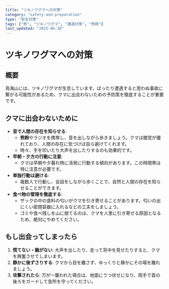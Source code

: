 ```yaml
---
title: "ツキノワグマへの対策"
category: "safety-and-preparation"
type: "安全対策"
tags: ["熊", "ツキノワグマ", "遭遇対策", "熊鈴"]
last_updated: "2025-06-30"
---
```


# ツキノワグマへの対策

## 概要
鳥海山には、ツキノワグマが生息しています。ばったり遭遇すると思わぬ事故に繋がる可能性があるため、クマに出会わないための予防策を徹底することが重要です。

## クマに出会わないために
- **音で人間の存在を知らせる**:
    - **熊鈴**やラジオを携帯し、音を出しながら歩きましょう。クマは聴覚が優れており、人間の存在に気づけば自ら避けてくれます。
    - 時々、手を叩いたり大声を出したりするのも効果的です。
- **早朝・夕方の行動に注意**:
    - クマは早朝や夕暮れ時に活発に行動する傾向があります。この時間帯は特に注意が必要です。
- **単独行動は避ける**:
    - 複数人で行動し、会話をしながら歩くことで、自然と人間の存在を知らせることができます。
- **食べ物の管理を徹底する**:
    - ザックの中の食料の匂いがクマを引き寄せることがあります。匂いの出にくい密閉容器に入れるなどの工夫をしましょう。
    - ゴミや食べ残しを山に捨てるのは、クマを人里に引き寄せる原因となるため、絶対にやめてください。

## もし出会ってしまったら
1.  **慌てない・騒がない**: 大声を出したり、走って背中を見せたりすると、クマを興奮させてしまいます。
2.  **静かに後ずさりする**: クマから目を離さず、ゆっくりと静かにその場を離れましょう。
3.  **攻撃されたら**: 万が一襲われた場合は、地面にうつ伏せになり、両手で首の後ろをガードして急所を守ってください。